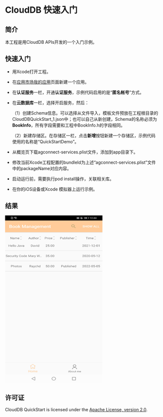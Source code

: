 # CloudDB 快速入门


## 简介
本工程是用CloudDB APIs开发的一个入门示例。

## 快速入门
- 用Xcode打开工程。

- 在[应用市场我的应用]( https://developer.huawei.com/consumer/cn/service/josp/agc/index.html#/myApp )页面新建一个应用。

- 在**认证服务**一栏，开通**认证服务**，示例代码启用的是“**匿名帐号**”方式。

- 在**云数据库**一栏，选择开启服务，然后：

  （1）创建Schema信息。可以选择从文件导入，模板文件预放在工程根目录的CloudDBQuickStart_1.json中；也可以自己从新创建，Schema的名称必须为**BookInfo**，所有字段需要和工程中BookInfo.h的字段相同。

  （2）新建存储区。在存储区一栏，点击**新增**按钮新建一个存储区，示例代码使用的名称是“QuickStartDemo”。

- 从概览页下载agconnect-services.plist文件，添加到app目录下。

- 修改当前Xcode工程配置的bundleId为上述“agconnect-services.plist”文件中的packageName对应内容。

- 启动运行前，需要执行pod install操作，关联相关库。


- 在你的iOS设备或Xcode 模拟器上运行示例。

## 结果

<img src="./screenshot.jpg" height="550" width="320" />

## 许可证

CloudDB QuickStart is licensed under the [Apache License, version 2.0](http://www.apache.org/licenses/LICENSE-2.0).
